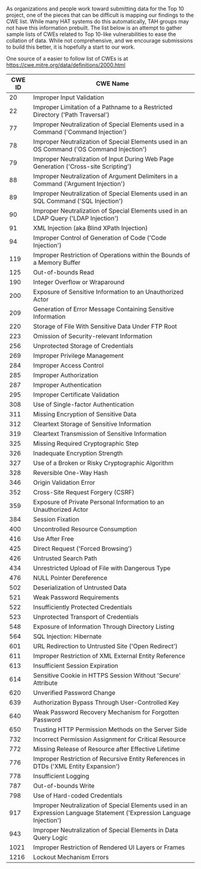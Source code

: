 As organizations and people work toward submitting data for the Top 10 project, one of the pieces that can be difficult is mapping our findings to the CWE list.   While many HAT systems do this automatically, TAH groups may not have this information prebuilt.   The list below is an attempt to gather sample lists of CWEs related to Top 10-like vulnerabilities to ease the collation of data.   While not comprehensive, and we encourage submissions to build this better, it is hopefully a start to our work.

One source of a easier to follow list of CWEs is at https://cwe.mitre.org/data/definitions/2000.html		
		

CWE ID	| CWE Name
------------ | -------------
20 | Improper Input Validation
22 | Improper Limitation of a Pathname to a Restricted Directory ('Path Traversal')
77 | Improper Neutralization of Special Elements used in a Command ('Command Injection')
78 | Improper Neutralization of Special Elements used in an OS Command ('OS Command Injection')
79 | Improper Neutralization of Input During Web Page Generation ('Cross-site Scripting')
88 | Improper Neutralization of Argument Delimiters in a Command ('Argument Injection')
89 | Improper Neutralization of Special Elements used in an SQL Command ('SQL Injection')
90 | Improper Neutralization of Special Elements used in an LDAP Query ('LDAP Injection')
91 | XML Injection (aka Blind XPath Injection)
94 | Improper Control of Generation of Code ('Code Injection')
119 | Improper Restriction of Operations within the Bounds of a Memory Buffer
125	| Out-of-bounds Read
190	| Integer Overflow or Wraparound
200	| Exposure of Sensitive Information to an Unauthorized Actor
209	| Generation of Error Message Containing Sensitive Information
220	| Storage of File With Sensitive Data Under FTP Root
223	| Omission of Security-relevant Information
256	| Unprotected Storage of Credentials
269	| Improper Privilege Management
284	| Improper Access Control
285	| Improper Authorization
287	| Improper Authentication
295	| Improper Certificate Validation
308	| Use of Single-factor Authentication
311	| Missing Encryption of Sensitive Data
312	| Cleartext Storage of Sensitive Information
319	| Cleartext Transmission of Sensitive Information
325	| Missing Required Cryptographic Step
326	| Inadequate Encryption Strength
327	| Use of a Broken or Risky Cryptographic Algorithm
328	| Reversible One-Way Hash
346	| Origin Validation Error
352	| Cross-Site Request Forgery (CSRF)
359	| Exposure of Private Personal Information to an Unauthorized Actor
384	| Session Fixation
400	| Uncontrolled Resource Consumption
416	| Use After Free
425	| Direct Request ('Forced Browsing')
426	| Untrusted Search Path
434	| Unrestricted Upload of File with Dangerous Type
476	| NULL Pointer Dereference
502	| Deserialization of Untrusted Data
521	| Weak Password Requirements
522	| Insufficiently Protected Credentials
523	| Unprotected Transport of Credentials
548	| Exposure of Information Through Directory Listing
564	| SQL Injection: Hibernate
601	| URL Redirection to Untrusted Site ('Open Redirect')
611	| Improper Restriction of XML External Entity Reference
613	| Insufficient Session Expiration
614	| Sensitive Cookie in HTTPS Session Without 'Secure' Attribute
620	| Unverified Password Change
639	| Authorization Bypass Through User-Controlled Key
640	| Weak Password Recovery Mechanism for Forgotten Password
650	| Trusting HTTP Permission Methods on the Server Side
732	| Incorrect Permission Assignment for Critical Resource
772	| Missing Release of Resource after Effective Lifetime
776	| Improper Restriction of Recursive Entity References in DTDs ('XML Entity Expansion')
778	| Insufficient Logging
787	| Out-of-bounds Write
798	| Use of Hard-coded Credentials
917	| Improper Neutralization of Special Elements used in an Expression Language Statement ('Expression Language Injection')
943	| Improper Neutralization of Special Elements in Data Query Logic
1021	| Improper Restriction of Rendered UI Layers or Frames
1216	| Lockout Mechanism Errors
